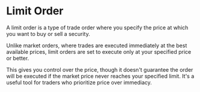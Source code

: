 # Limit Order

A limit order is a type of trade order where you specify the price at which you want to buy or sell a security.&#x20;

Unlike market orders, where trades are executed immediately at the best available prices, limit orders are set to execute only at your specified price or better.&#x20;

This gives you control over the price, though it doesn't guarantee the order will be executed if the market price never reaches your specified limit. It's a useful tool for traders who prioritize price over immediacy.
